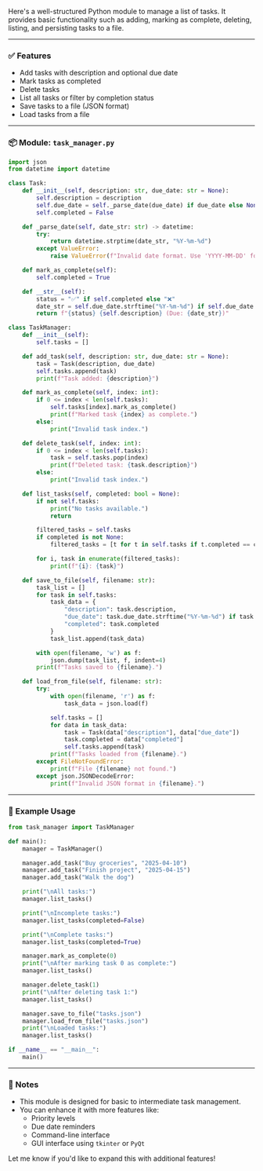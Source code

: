 

Here's a well-structured Python module to manage a list of tasks. It provides basic functionality such as adding, marking as complete, deleting, listing, and persisting tasks to a file.

---

### ✅ Features
- Add tasks with description and optional due date
- Mark tasks as completed
- Delete tasks
- List all tasks or filter by completion status
- Save tasks to a file (JSON format)
- Load tasks from a file

---

### 📦 Module: `task_manager.py`

```python
import json
from datetime import datetime

class Task:
    def __init__(self, description: str, due_date: str = None):
        self.description = description
        self.due_date = self._parse_date(due_date) if due_date else None
        self.completed = False

    def _parse_date(self, date_str: str) -> datetime:
        try:
            return datetime.strptime(date_str, "%Y-%m-%d")
        except ValueError:
            raise ValueError(f"Invalid date format. Use 'YYYY-MM-DD' for: {date_str}")

    def mark_as_complete(self):
        self.completed = True

    def __str__(self):
        status = "✅" if self.completed else "❌"
        date_str = self.due_date.strftime("%Y-%m-%d") if self.due_date else "No due date"
        return f"{status} {self.description} (Due: {date_str})"

class TaskManager:
    def __init__(self):
        self.tasks = []

    def add_task(self, description: str, due_date: str = None):
        task = Task(description, due_date)
        self.tasks.append(task)
        print(f"Task added: {description}")

    def mark_as_complete(self, index: int):
        if 0 <= index < len(self.tasks):
            self.tasks[index].mark_as_complete()
            print(f"Marked task {index} as complete.")
        else:
            print("Invalid task index.")

    def delete_task(self, index: int):
        if 0 <= index < len(self.tasks):
            task = self.tasks.pop(index)
            print(f"Deleted task: {task.description}")
        else:
            print("Invalid task index.")

    def list_tasks(self, completed: bool = None):
        if not self.tasks:
            print("No tasks available.")
            return

        filtered_tasks = self.tasks
        if completed is not None:
            filtered_tasks = [t for t in self.tasks if t.completed == completed]

        for i, task in enumerate(filtered_tasks):
            print(f"{i}: {task}")

    def save_to_file(self, filename: str):
        task_list = []
        for task in self.tasks:
            task_data = {
                "description": task.description,
                "due_date": task.due_date.strftime("%Y-%m-%d") if task.due_date else None,
                "completed": task.completed
            }
            task_list.append(task_data)

        with open(filename, 'w') as f:
            json.dump(task_list, f, indent=4)
        print(f"Tasks saved to {filename}.")

    def load_from_file(self, filename: str):
        try:
            with open(filename, 'r') as f:
                task_data = json.load(f)

            self.tasks = []
            for data in task_data:
                task = Task(data["description"], data["due_date"])
                task.completed = data["completed"]
                self.tasks.append(task)
            print(f"Tasks loaded from {filename}.")
        except FileNotFoundError:
            print(f"File {filename} not found.")
        except json.JSONDecodeError:
            print(f"Invalid JSON format in {filename}.")

```

---

### 🧪 Example Usage

```python
from task_manager import TaskManager

def main():
    manager = TaskManager()

    manager.add_task("Buy groceries", "2025-04-10")
    manager.add_task("Finish project", "2025-04-15")
    manager.add_task("Walk the dog")

    print("\nAll tasks:")
    manager.list_tasks()

    print("\nIncomplete tasks:")
    manager.list_tasks(completed=False)

    print("\nComplete tasks:")
    manager.list_tasks(completed=True)

    manager.mark_as_complete(0)
    print("\nAfter marking task 0 as complete:")
    manager.list_tasks()

    manager.delete_task(1)
    print("\nAfter deleting task 1:")
    manager.list_tasks()

    manager.save_to_file("tasks.json")
    manager.load_from_file("tasks.json")
    print("\nLoaded tasks:")
    manager.list_tasks()

if __name__ == "__main__":
    main()
```

---

### 📝 Notes

- This module is designed for basic to intermediate task management.
- You can enhance it with more features like:
  - Priority levels
  - Due date reminders
  - Command-line interface
  - GUI interface using `tkinter` or `PyQt`

Let me know if you'd like to expand this with additional features!